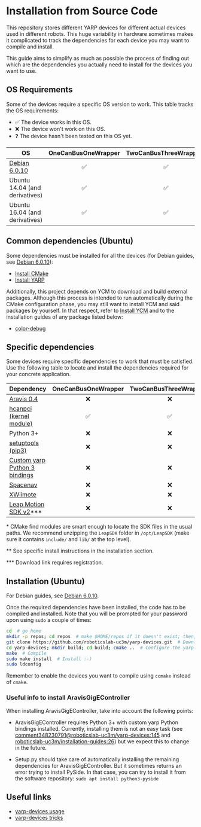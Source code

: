 # Installation from Source Code

This repository stores different YARP devices for different actual devices used in different robots. This huge variability in hardware sometimes makes it complicated to track the dependencies for each device you may want to compile and install. 

This guide aims to simplify as much as possible the process of finding out which are the dependencies you actually need to install for the devices you want to use.

## OS Requirements

Some of the devices require a specific OS version to work. This table tracks the OS requirements:

* :white_check_mark: The device works in this OS.
* :x:  The device won't work on this OS.
* :question: The device hasn't been tested on this OS yet.


| OS                                                   | OneCanBusOneWrapper | TwoCanBusThreeWrappers | AravisGigE         | CanBusControlboard | CanBusHico         | CuiAbsolute        | FakeJoint          | Jr3                | LacqueyFetch       | LeapMotionSensor   | ProximitySensorsClient | SpaceNavigator     | TechnosoftIpos     | TextilesHand       | WiimoteSensor      | AravisGigEController |
| ---------------------------------------------------- | :-----------------: | :--------------------: | :----------------: | :----------------: | :----------------: | :----------------: | :----------------: | :----------------: | :----------------: | :----------------: | :--------------------: | :----------------: | :----------------: | :----------------: | :----------------: | :------------------: |
| [Debian 6.0.10](yarp-devices-install-on-debian-6.md) | :white_check_mark:  | :white_check_mark:     | :question:         | :white_check_mark: | :white_check_mark: | :white_check_mark: | :white_check_mark: | :white_check_mark: | :white_check_mark: | :question:         | :white_check_mark:     | :question:         | :white_check_mark: | :white_check_mark: | :question:         | :question:           |
| Ubuntu 14.04 (and derivatives)                       | :white_check_mark:  | :white_check_mark:     | :white_check_mark: | :x:                | :x:                | :white_check_mark: | :white_check_mark: | :white_check_mark: | :white_check_mark: | :white_check_mark: | :white_check_mark:     | :white_check_mark: | :white_check_mark: | :white_check_mark: | :white_check_mark: | :white_check_mark:   |
| Ubuntu 16.04 (and derivatives)                       | :white_check_mark:  | :white_check_mark:     | :white_check_mark: | :x:                | :x:                | :white_check_mark: | :white_check_mark: | :white_check_mark: | :white_check_mark: | :white_check_mark: | :white_check_mark:     | :white_check_mark: | :white_check_mark: | :white_check_mark: | :white_check_mark: | :white_check_mark:   |


## Common dependencies (Ubuntu)

Some dependencies must be installed for all the devices (for Debian guides, see [Debian 6.0.10](yarp-devices-install-on-debian-6.md)):

  - [Install CMake](https://github.com/roboticslab-uc3m/installation-guides/blob/master/install-cmake.md)
  - [Install YARP](https://github.com/roboticslab-uc3m/installation-guides/blob/master/install-yarp.md)

Additionally, this project depends on YCM to download and build external packages. Although this process is intended to run automatically during the CMake configuration phase, you may still want to install YCM and said packages by yourself. In that respect, refer to [Install YCM](https://github.com/roboticslab-uc3m/installation-guides/blob/master/install-ycm.md) and to the installation guides of any package listed below:
- [color-debug](https://github.com/roboticslab-uc3m/color-debug)

## Specific dependencies

Some devices require specific dependencies to work that must be satisfied. Use the following table to locate and install the dependencies required for your concrete application.

| Dependency | OneCanBusOneWrapper | TwoCanBusThreeWrappers | AravisGigE | CanBusControlboard | CanBusHico | CuiAbsolute | FakeJoint | Jr3 | LacqueyFetch | LeapMotionSensor* | ProximitySensorsClient | SpaceNavigator | TechnosoftIpos | TextilesHand | WiimoteSensor | AravisGigEController** |
| --- | :---: | :---: | :---: | :---: | :---: | :---: | :---: | :---: | :---: | :---: | :---: | :---: | :---: | :---: | :---: | :---: |
| [Aravis 0.4](https://github.com/roboticslab-uc3m/installation-guides/blob/master/install-aravis.md) |  :x: |  :x: | :white_check_mark: |  :x: | :x: | :x: | :x: | :x: | :x: | :x: | :x: | :x: |  :x: | :x: | :x: |  :x: |
| [hcanpci (kernel module)](https://github.com/roboticslab-uc3m/installation-guides/blob/master/install-hcanpci.md) | :white_check_mark: | :white_check_mark: | :x: | :white_check_mark: | :white_check_mark: | :white_check_mark: | :white_check_mark: | :white_check_mark: | :white_check_mark: | :x: | :x: | :x: | :white_check_mark: | :white_check_mark: | :x: | :x: |
| Python 3+ |  :x: |  :x: | :x: |  :x: | :x: | :x: | :x: | :x: | :x: | :x: | :x: | :x: |  :x: | :x: | :x: | :white_check_mark: |
| [setuptools (pip3)](https://github.com/roboticslab-uc3m/installation-guides/blob/master/install-setuptools.md#install-setuptools-using-pip3) |  :x: |  :x: | :x: |  :x: | :x: | :x: | :x: | :x: | :x: | :x: | :x: | :x: |  :x: | :x: | :x: | :white_check_mark: |
| [Custom yarp Python 3 bindings](https://github.com/roboticslab-uc3m/installation-guides/blob/master/install-yarp.md#install-python-bindings-with-iframegrabbercontrols2-support) | :x: |  :x: | :x: |  :x: | :x: | :x: | :x: | :x: | :x: | :x: | :x: | :x: |  :x: | :x: | :x: | :white_check_mark: |
| [Spacenav](https://github.com/roboticslab-uc3m/installation-guides/blob/master/install-spacenav.md#install-spacenav-ubuntu) |  :x: |  :x: | :x: |  :x: | :x: | :x: | :x: | :x: | :x: | :x: | :x: | :white_check_mark: |  :x: | :x: | :x: | :x: |
| [XWiimote](https://github.com/roboticslab-uc3m/installation-guides/blob/master/install-xwiimote.md#install-xwiimote-ubuntu) |  :x: |  :x: | :x: |  :x: | :x: | :x: | :x: | :x: | :x: | :x: | :x: | :x: |  :x: | :x: | :white_check_mark: | :x: |
| [Leap Motion SDK v2](https://developer.leapmotion.com/sdk/v2)*** |  :x: |  :x: | :x: |  :x: | :x: | :x: | :x: | :x: | :x: | :white_check_mark: | :x: | :x: |  :x: | :x: | :x: | :x: |

\* CMake find modules are smart enough to locate the SDK files in the usual paths. We recommend unzipping the `LeapSDK` folder in `/opt/LeapSDK` (make sure it contains `include/` and `lib/` at the top level).

\*\* See specific install instructions in the installation section.

\*\*\* Download link requires registration.

## Installation (Ubuntu)

For Debian guides, see [Debian 6.0.10](yarp-devices-install-on-debian-6.md).

Once the required dependencies have been installed, the code has to be compiled and installed. Note that you will be prompted for your password upon using `sudo` a couple of times:

```bash
cd  # go home
mkdir -p repos; cd repos  # make $HOME/repos if it doesn't exist; then, enter it
git clone https://github.com/roboticslab-uc3m/yarp-devices.git  # Download yarp-devices software from the repository
cd yarp-devices; mkdir build; cd build; cmake ..  # Configure the yarp-devices software
make  # Compile
sudo make install  # Install :-)
sudo ldconfig
```

Remember to enable the devices you want to compile using `ccmake` instead of `cmake`.

### Useful info to install AravisGigEController

When installing AravisGigEController, take into account the following points:

* AravisGigEController requires Python 3+ with custom yarp Python bindings installed. Currently, installing them is not an easy task (see [comment348230791@roboticslab-uc3m/yarp-devices:145](https://github.com/roboticslab-uc3m/yarp-devices/issues/145#issuecomment-348230791) and [roboticslab-uc3m/installation-guides:26](https://github.com/roboticslab-uc3m/installation-guides/issues/26)) but we expect this to change in the future.

* Setup.py should take care of automatically installing the remaining dependencies for AravisGigEController. But it sometimes returns an error trying to install PySide. In that case, you can try to install it from the software repository: `sudo apt install python3-pyside`

## Useful links

* [yarp-devices usage](yarp-devices-usage.md)
* [yarp-devices tricks](yarp-devices-tricks.md)
